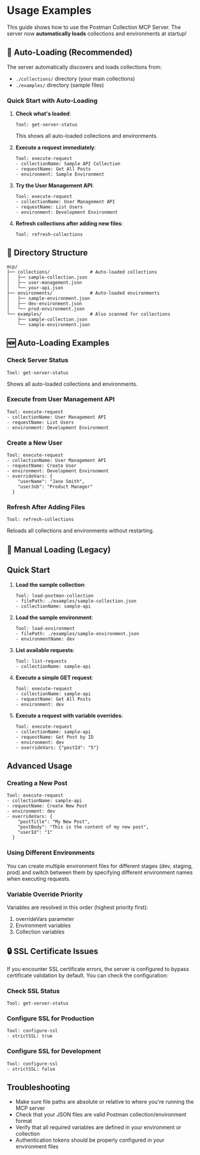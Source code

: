 # Usage Examples

This guide shows how to use the Postman Collection MCP Server. The server now **automatically loads** collections and environments at startup!

## 🚀 Auto-Loading (Recommended)

The server automatically discovers and loads collections from:
- `./collections/` directory (your main collections)
- `./examples/` directory (sample files)

### Quick Start with Auto-Loading

1. **Check what's loaded**:
   ```
   Tool: get-server-status
   ```
   This shows all auto-loaded collections and environments.

2. **Execute a request immediately**:
   ```
   Tool: execute-request
   - collectionName: Sample API Collection
   - requestName: Get All Posts
   - environment: Sample Environment
   ```

3. **Try the User Management API**:
   ```
   Tool: execute-request
   - collectionName: User Management API
   - requestName: List Users
   - environment: Development Environment
   ```

4. **Refresh collections after adding new files**:
   ```
   Tool: refresh-collections
   ```

## 📂 Directory Structure

```
mcp/
├── collections/               # Auto-loaded collections
│   ├── sample-collection.json
│   ├── user-management.json
│   └── your-api.json
├── environments/              # Auto-loaded environments  
│   ├── sample-environment.json
│   ├── dev-environment.json
│   └── prod-environment.json
└── examples/                  # Also scanned for collections
    ├── sample-collection.json
    └── sample-environment.json
```

## 🆕 Auto-Loading Examples

### Check Server Status
```
Tool: get-server-status
```
Shows all auto-loaded collections and environments.

### Execute from User Management API
```
Tool: execute-request
- collectionName: User Management API
- requestName: List Users
- environment: Development Environment
```

### Create a New User
```
Tool: execute-request
- collectionName: User Management API
- requestName: Create User
- environment: Development Environment
- overrideVars: {
    "userName": "Jane Smith",
    "userJob": "Product Manager"
  }
```

### Refresh After Adding Files
```
Tool: refresh-collections
```
Reloads all collections and environments without restarting.

## 📜 Manual Loading (Legacy)

## Quick Start

1. **Load the sample collection**:
   ```
   Tool: load-postman-collection
   - filePath: ./examples/sample-collection.json
   - collectionName: sample-api
   ```

2. **Load the sample environment**:
   ```
   Tool: load-environment
   - filePath: ./examples/sample-environment.json
   - environmentName: dev
   ```

3. **List available requests**:
   ```
   Tool: list-requests
   - collectionName: sample-api
   ```

4. **Execute a simple GET request**:
   ```
   Tool: execute-request
   - collectionName: sample-api
   - requestName: Get All Posts
   - environment: dev
   ```

5. **Execute a request with variable overrides**:
   ```
   Tool: execute-request
   - collectionName: sample-api
   - requestName: Get Post by ID
   - environment: dev
   - overrideVars: {"postId": "5"}
   ```

## Advanced Usage

### Creating a New Post
```
Tool: execute-request
- collectionName: sample-api
- requestName: Create New Post
- environment: dev
- overrideVars: {
    "postTitle": "My New Post",
    "postBody": "This is the content of my new post",
    "userId": "1"
  }
```

### Using Different Environments
You can create multiple environment files for different stages (dev, staging, prod) and switch between them by specifying different environment names when executing requests.

### Variable Override Priority
Variables are resolved in this order (highest priority first):
1. overrideVars parameter
2. Environment variables
3. Collection variables

## 🔒 SSL Certificate Issues

If you encounter SSL certificate errors, the server is configured to bypass certificate validation by default. You can check the configuration:

### Check SSL Status
```
Tool: get-server-status
```

### Configure SSL for Production
```
Tool: configure-ssl
- strictSSL: true
```

### Configure SSL for Development
```
Tool: configure-ssl
- strictSSL: false
```

## Troubleshooting

- Make sure file paths are absolute or relative to where you're running the MCP server
- Check that your JSON files are valid Postman collection/environment format
- Verify that all required variables are defined in your environment or collection
- Authentication tokens should be properly configured in your environment files
